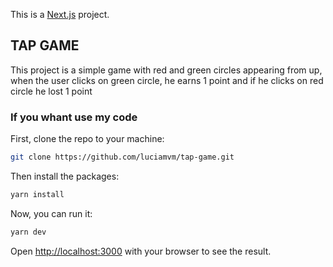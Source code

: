 This is a [Next.js](https://nextjs.org/) project.

## TAP GAME
This project is a simple game with red and green circles appearing from up, when the user clicks on green circle, he earns 1 point and if he clicks on red circle he lost 1 point




### If you whant use my code

First, clone the repo to your machine:

```bash
git clone https://github.com/luciamvm/tap-game.git
```

Then install the packages:
```bash
yarn install
```

Now, you can run it:

```bash
yarn dev
```

Open [http://localhost:3000](http://localhost:3000) with your browser to see the result.
